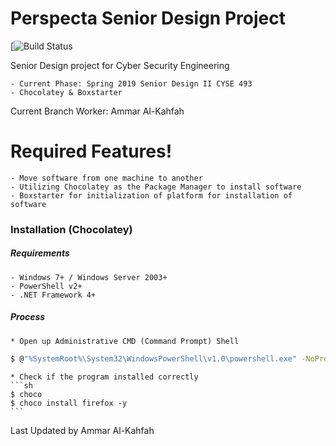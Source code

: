 # Perspecta Senior Design Project

[![Build Status](https://travis-ci.org/joemccann/dillinger.svg?branch=master)

Senior Design project for Cyber Security Engineering

	- Current Phase: Spring 2019 Senior Design II CYSE 493
	- Chocolatey & Boxstarter

Current Branch Worker: Ammar Al-Kahfah

# Required Features!

	- Move software from one machine to another
	- Utilizing Chocolatey as the Package Manager to install software
	- Boxstarter for initialization of platform for installation of software

### Installation (Chocolatey)

##### Requirements
	- Windows 7+ / Windows Server 2003+
	- PowerShell v2+
	- .NET Framework 4+
##### Process

	* Open up Administrative CMD (Command Prompt) Shell

```sh
$ @"%SystemRoot%\System32\WindowsPowerShell\v1.0\powershell.exe" -NoProfile -InputFormat None -ExecutionPolicy Bypass -Command "iex ((New-Object System.Net.WebClient).DownloadString('https://chocolatey.org/install.ps1'))" && SET "PATH=%PATH%;%ALLUSERSPROFILE%\chocolatey\bin"
```

	* Check if the program installed correctly
	```sh
	$ choco 
	$ choco install firefox -y 
	```
Last Updated by Ammar Al-Kahfah
	
